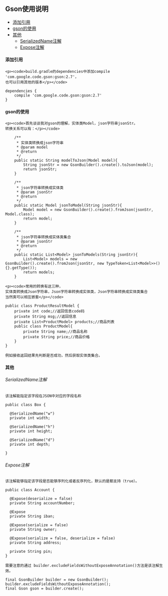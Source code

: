 ## Gson使用说明

* [添加引用](#添加引用)
* [gson的使用](#gson的使用)
* [其他](#其他)
    * [SerializedName注解](#serializedname注解)
    * [Expose注解](#expose注解)

#### 添加引用

    <p><code>build.gradle的dependencies中添加compile 'com.google.code.gson:gson:2.7'，
    也可以引用其他的版本</p></code>

```
dependencies {
    compile 'com.google.code.gson:gson:2.7'
}
```

#### gson的使用
    <p><code>首先谈谈我对gson的理解，实体类Model，json字符串jsonStr。
    转换关系可以有：</p></code>
```
    /**
     * 实体类转换成json字符串
     * @param model
     * @return
     */
    public static String modelToJson(Model model){
        String jsonStr = new GsonBuilder().create().toJson(model);
        return jsonStr;
    }

    /**
     * json字符串转换成实体类
     * @param jsonStr
     * @return
     */
    public static Model jsonToModel(String jsonStr){
        Model model = new GsonBuilder().create().fromJson(jsonStr, Model.class);
        return model;
    }

    /**
     * json字符串转换成实体类集合
     * @param jsonStr
     * @return
     */
    public static List<Model> jsonToModels(String jsonStr){
        List<Model> models = new GsonBuilder().create().fromJson(jsonStr, new TypeToken<List<Model>>(){}.getType());
        return models;
    }
```

    <p><code>常用的转换有这三种，
    实体类转换成Json字符串，Json字符串转换成实体类，Json字符串转换成实体类集合
    当然类可以相互嵌套</p></code>
```
public class ProductResultModel {
    private int code;//返回信息code码
    private String msg;//返回信息
    private List<ProductModel> products;//商品列表
    public class ProductModel{
        private String name;//商品名称
        private String price;//商品价格
    }
}
```
    例如接收返回结果先判断是否成功，然后获取实体类集合。

#### 其他
    
###### SerializedName注解
    该注解能指定该字段在JSON中对应的字段名称
```
public class Box {

  @SerializedName("w")
  private int width;

  @SerializedName("h")
  private int height;

  @SerializedName("d")
  private int depth;

}
```

###### Expose注解
    该注解能够指定该字段是否能够序列化或者反序列化，默认的是都支持（true）。
```
public class Account {

  @Expose(deserialize = false)
  private String accountNumber;

  @Expose
  private String iban;

  @Expose(serialize = false)
  private String owner;

  @Expose(serialize = false, deserialize = false)
  private String address;

  private String pin;
}
```
    需要注意的通过 builder.excludeFieldsWithoutExposeAnnotation()方法是该注解生效。
```
final GsonBuilder builder = new GsonBuilder();
builder.excludeFieldsWithoutExposeAnnotation();
final Gson gson = builder.create();
```